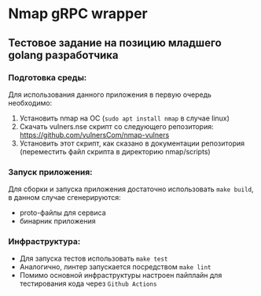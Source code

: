 # Nmap gRPC wrapper
## Тестовое задание на позицию младшего golang разработчика
### Подготовка среды:

Для использования данного приложения в первую очередь необходимо:
1. Установить nmap на ОС (`sudo apt install nmap` в случае linux)
2. Скачать vulners.nse скрипт со следующего репозитория: https://github.com/vulnersCom/nmap-vulners
3. Установить этот скрипт, как сказано в документации репозитория (переместить файл скрипта в директорию nmap/scripts)

### Запуск приложения:
Для сборки и запуска приложения достаточно использовать `make build`, в данном случае сгенерируются:
- proto-файлы для сервиса
- бинарник приложения

### Инфраструктура:
- Для запуска тестов использовать `make test`
- Аналогично, линтер запускается посредством `make lint` 
- Помимо основной инфраструктуры настроен пайплайн для тестирования кода через `Github Actions`
